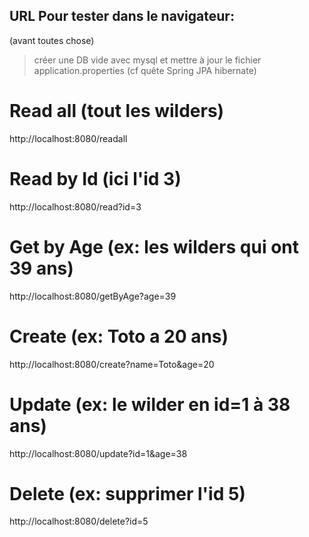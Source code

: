 ## URL Pour tester dans le navigateur:
(avant toutes chose)
> créer une DB vide avec mysql
> et mettre à jour le fichier application.properties (cf quête Spring JPA hibernate)


# Read all (tout les wilders)
http://localhost:8080/readall

# Read by Id (ici l'id 3)
http://localhost:8080/read?id=3

# Get by Age (ex: les wilders qui ont 39 ans)
http://localhost:8080/getByAge?age=39

# Create (ex: Toto a 20 ans)
http://localhost:8080/create?name=Toto&age=20

# Update (ex: le wilder en id=1 à 38 ans)
http://localhost:8080/update?id=1&age=38

# Delete (ex: supprimer l'id 5)
http://localhost:8080/delete?id=5
